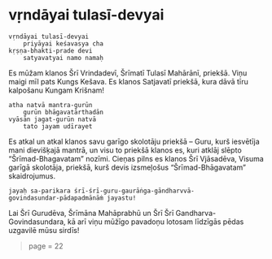 # vṛndāyai tulasī-devyai

    vṛndāyai tulasī-devyai
        priyāyai keśavasya cha
    kṛṣṇa-bhakti-prade devi
        satyavatyai namo namaḥ

Es mūžam klanos Šrī Vrindadevī, Šrīmatī Tulasī Mahārānī, priekšā. Viņu maigi mīl pats Kungs Kešava. Es klanos Satjavatī priekšā, kura dāvā tīru kalpošanu Kungam Krišnam!

    atha natvā mantra-gurūn
        gurūn bhāgavatārthadān
    vyāsān jagat-gurūn natvā
        tato jayam udīrayet

Es atkal un atkal klanos savu garīgo skolotāju priekšā – Guru, kurš iesvētīja mani dievišķajā mantrā, un visu to priekšā klanos es, kuri atklāj slēpto “Šrīmad-Bhagavatam” nozīmi. Cieņas pilns es klanos Šrī Vjāsadēva, Visuma garīgā skolotāja, priekšā, kurš devis izsmeļošus “Šrīmad-Bhāgavatam” skaidrojumus.

    jayaḥ sa-parikara śrī-śrī-guru-gaurāṅga-gāndharvvā-
    govindasundar-pādapadmānāṁ jayastu!

Lai Šrī Gurudēva, Šrīmāna Mahāprabhū un Šrī Šrī Gandharva-Govindasundara, kā arī viņu mūžīgo pavadoņu lotosam līdzīgās pēdas uzgavilē mūsu sirdīs!


> page = 22
